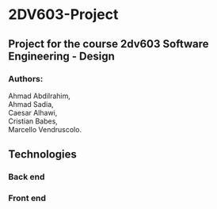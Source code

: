 # 2DV603-Project
## Project for the course 2dv603 Software Engineering - Design

### Authors: 
   Ahmad Abdilrahim,\
   Ahmad Sadia,\
   Caesar Alhawi,\
   Cristian Babes,\
   Marcello Vendruscolo.
## Technologies
### Back end
### Front end
